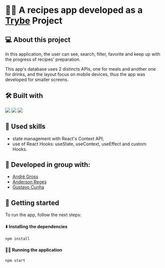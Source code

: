 # 👩‍🍳 A recipes app developed as a [Trybe](https://www.betrybe.com/) Project

## 💻 About this project
In this application, the user can see, search, filter, favorite and keep up with the progress of recipes' preparation.

This app's database uses 2 distincts APIs, one for meals and another one for drinks, and the layout focus on mobile devices, thus the app was developed for smaller screens.

## 🛠️ Built with
<a href="https://reactjs.org/docs/getting-started.html" target="_blank" rel="noreferrer"><img src="https://img.shields.io/badge/React-20232A?style=for-the-badge&logo=react&logoColor=61DAFB" /></a>
<a href="https://developer.mozilla.org/en-US/docs/Web/JavaScript" target="_blank" rel="noreferrer"><img src="https://img.shields.io/badge/JavaScript-F7DF1E?style=for-the-badge&logo=javascript&logoColor=black" /></a>
<a href="https://www.w3.org/TR/CSS/#css" target="_blank" rel="noreferrer"><img src="https://img.shields.io/badge/CSS3-1572B6?style=for-the-badge&logo=css3&logoColor=white" /></a>

## 🎯 Used skills
- state management with React's Context API;
- use of React Hooks: useState, useContext, useEffect and custom Hooks.

## 👥 Developed in group with:
- [André Gross](https://github.com/andreugross)
- [Anderson Reges](https://github.com/Anderson-Reges)
- [Gustavo Cunha](https://github.com/llGustavoCunhall)

## 🏁 Getting started
To run the app, follow the next steps:

#### ⬇️ Installing the dependencies

```
npm install
``` 

#### 👨‍💻 Running the application

```
npm start
``` 
